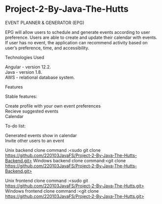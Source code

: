 # Project-2-By-Java-The-Hutts

EVENT PLANNER & GENERATOR (EPG)

EPG will allow users to schedule and generate events according to user preference. Users are able to create and update their calendar with events. If user has no event, the application can recommend activity based on user’s preference, time, and accessibility.

Technologies Used <br>

Angular - version 12.2. <br>
Java - version 1.8. <br>
AWS - relational database system. <br>


Features

Stable features:

Create profile with your own event preferences <br>
Recieve suggested events <br>
Calendar <br>

To-do list:

Generated events show in calendar <br>
Invite other users to an event <br>

Unix backend clone command :<sudo git clone https://github.com/220103JavaFS/Project-2-By-Java-The-Hutts-Backend.git>
Windows backend clone command:<git clone https://github.com/220103JavaFS/Project-2-By-Java-The-Hutts-Backend.git>

Unix frontend clone command :<sudo git https://github.com/220103JavaFS/Project-2-By-Java-The-Hutts.git>
Windows frontend clone command :<git clone https://github.com/220103JavaFS/Project-2-By-Java-The-Hutts.git>
